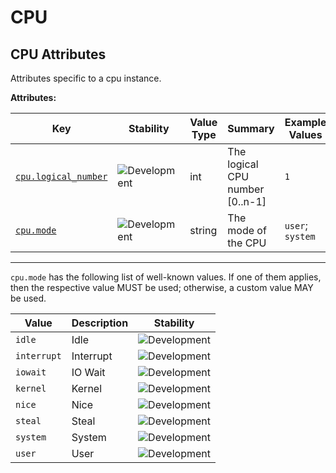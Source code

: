 <!-- NOTE: THIS FILE IS AUTOGENERATED. DO NOT EDIT BY HAND. -->
<!-- see templates/registry/markdown/attribute_namespace.md.j2 -->

# CPU

## CPU Attributes

Attributes specific to a cpu instance.

**Attributes:**

| Key | Stability | Value Type | Summary | Example Values |
|---|---|---|---|---|
| <a id="cpu-logical-number" href="#cpu-logical-number">`cpu.logical_number`</a> | ![Development](https://img.shields.io/badge/-development-blue) | int | The logical CPU number [0..n-1] | `1` |
| <a id="cpu-mode" href="#cpu-mode">`cpu.mode`</a> | ![Development](https://img.shields.io/badge/-development-blue) | string | The mode of the CPU | `user`; `system` |

---

`cpu.mode` has the following list of well-known values. If one of them applies, then the respective value MUST be used; otherwise, a custom value MAY be used.

| Value  | Description | Stability |
|---|---|---|
| `idle` | Idle | ![Development](https://img.shields.io/badge/-development-blue) |
| `interrupt` | Interrupt | ![Development](https://img.shields.io/badge/-development-blue) |
| `iowait` | IO Wait | ![Development](https://img.shields.io/badge/-development-blue) |
| `kernel` | Kernel | ![Development](https://img.shields.io/badge/-development-blue) |
| `nice` | Nice | ![Development](https://img.shields.io/badge/-development-blue) |
| `steal` | Steal | ![Development](https://img.shields.io/badge/-development-blue) |
| `system` | System | ![Development](https://img.shields.io/badge/-development-blue) |
| `user` | User | ![Development](https://img.shields.io/badge/-development-blue) |
